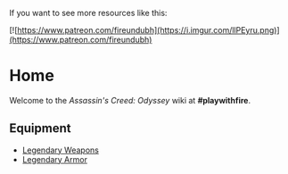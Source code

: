 <!-- TITLE: Assassin's Creed: Odyssey -->

If you want to see more resources like this:

[![https://www.patreon.com/fireundubh](https://i.imgur.com/llPEyru.png)](https://www.patreon.com/fireundubh)

# Home
Welcome to the *Assassin's Creed: Odyssey* wiki at **#playwithfire**.

## Equipment

* [Legendary Weapons](/odyssey/legendary-weapons)
* [Legendary Armor](/odyssey/legendary-armor)
